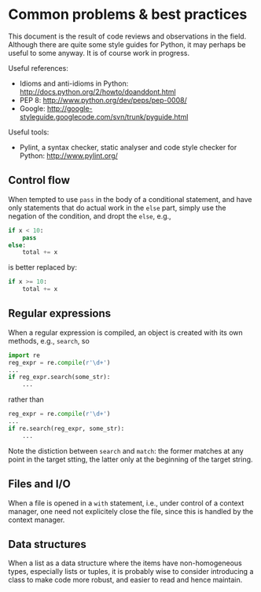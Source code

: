 Common problems & best practices
================================

This document is the result of code reviews and observations in the field.
Although there are quite some style guides for Python, it may perhaps
be useful to some anyway.  It is of course work in progress.

Useful references:
* Idioms and anti-idioms in Python:
    http://docs.python.org/2/howto/doanddont.html
* PEP 8:
    http://www.python.org/dev/peps/pep-0008/
* Google:
    http://google-styleguide.googlecode.com/svn/trunk/pyguide.html

Useful tools:
* Pylint, a syntax checker, static analyser and code style checker for
    Python: http://www.pylint.org/


Control flow
------------
When tempted to use `pass` in the body of a conditional statement, and
have only statements that do actual work in the `else` part, simply
use the negation of the condition, and dropt the `else`, e.g.,
```python
if x < 10:
    pass
else:
    total += x
```
is better replaced by:
```python
if x >= 10:
    total += x
```


Regular expressions
-------------------
When a regular expression is compiled, an object is created with
its own methods, e.g., `search`, so
```python
import re
reg_expr = re.compile(r'\d+')
...
if reg_expr.search(some_str):
    ...
```
rather than
```python
reg_expr = re.compile(r'\d+')
...
if re.search(reg_expr, some_str):
    ...
```

Note the distiction between `search` and `match`: the former matches
at any point in the target stting, the latter only at the beginning of
the target string.


Files and I/O
-------------
When a file is opened in a `with` statement, i.e., under control of a
context manager, one need not explicitely close the file, since this
is handled by the context manager.


Data structures
---------------
When a list as a data structure where the items have non-homogeneous
types, especially lists or tuples, it is probably wise to consider
introducing a class to make code more robust, and easier to read and
hence maintain.
